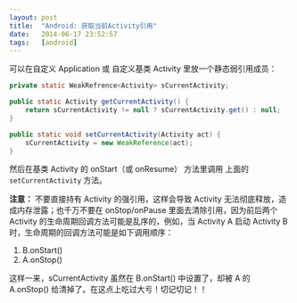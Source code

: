 ```yaml
---
layout: post
title:  "Android: 获取当前Activity引用"
date:   2014-06-17 23:52:57
tags:   [android]
---
```


可以在自定义 Application 或 自定义基类 Activity 里放一个静态弱引用成员：

```java
private static WeakRefrence<Activity> sCurrentActivity;

public static Activity getCurrentActivity() {
    return sCurrentActivity != null ? sCurrentActivity.get() : null;
}

public static void setCurrentActivity(Activity act) {
    sCurrentActivity = new WeakReference(act);
}
```

然后在基类 Activity 的 onStart（或 onResume） 方法里调用 上面的 `setCurrentActivity` 方法。

**注意：** 不要直接持有 Activity 的强引用，这样会导致 Activity 无法彻底释放，造成内存泄露；也千万不要在 onStop/onPause 里面去清除引用，因为前后两个 Activity 的生命周期回调方法可能是乱序的，例如，当 Activity A 启动 Activity B 时，生命周期的回调方法可能是如下调用顺序：

1. B.onStart()
1. A.onStop()

这样一来，sCurrentActivity 虽然在 B.onStart() 中设置了，却被 A 的 A.onStop() 给清掉了。在这点上吃过大亏！切记切记！！